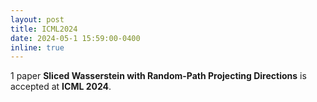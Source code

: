 ```yaml
---
layout: post
title: ICML2024
date: 2024-05-1 15:59:00-0400
inline: true
---
```


1 paper **Sliced Wasserstein with Random-Path Projecting Directions** is accepted at **ICML 2024**. 